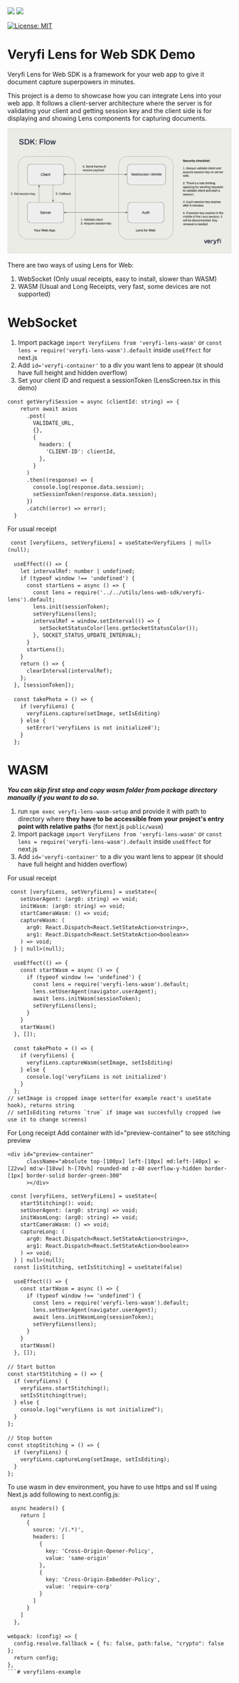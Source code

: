 <img src="https://user-images.githubusercontent.com/30125790/212157461-58bdc714-2f89-44c2-8e4d-d42bee74854e.png#gh-dark-mode-only" width="200">
<img src="https://user-images.githubusercontent.com/30125790/212157486-bfd08c5d-9337-4b78-be6f-230dc63838ba.png#gh-light-mode-only" width="200">

[![License: MIT](https://img.shields.io/badge/License-MIT-green.svg)](https://opensource.org/licenses/MIT)

# Veryfi Lens for Web SDK Demo

Veryfi Lens for Web SDK is a framework for your web app to give it document capture superpowers in minutes.

This project is a demo to showcase how you can integrate Lens into your web app. It follows a client-server architecture where the server is for validating your client and getting session key and the client side is for displaying and showing Lens components for capturing documents.

<img src="flow.png">

There are two ways of using Lens for Web:
1. WebSocket (Only usual receipts, easy to install, slower than WASM)
2. WASM (Usual and Long Receipts, very fast, some devices are not supported)

# WebSocket
1. Import package `import VeryfiLens from 'veryfi-lens-wasm'`
   or `const lens = require('veryfi-lens-wasm').default` inside `useEffect` for next.js
2. Add `id='veryfi-container'` to a div you want lens to appear (it should have full height and hidden overflow)
3. Set your client ID and request a sessionToken (LensScreen.tsx in this demo)  

```
const getVeryfiSession = async (clientId: string) => {
    return await axios
      .post(
        VALIDATE_URL,
        {},
        {
          headers: {
            'CLIENT-ID': clientId,
          },
        }
      )
      .then((response) => {
        console.log(response.data.session);
        setSessionToken(response.data.session);
      })
      .catch((error) => error);
  }
```

For usual receipt
```
 const [veryfiLens, setVeryfiLens] = useState<VeryfiLens | null>(null);

  useEffect(() => {
    let intervalRef: number | undefined;
    if (typeof window !== 'undefined') {
      const startLens = async () => {
        const lens = require('../../utils/lens-web-sdk/veryfi-lens').default;
        lens.init(sessionToken);
        setVeryfiLens(lens);
        intervalRef = window.setInterval(() => {
          setSocketStatusColor(lens.getSocketStatusColor());
        }, SOCKET_STATUS_UPDATE_INTERVAL);
      }
      startLens();
    }
    return () => {
      clearInterval(intervalRef);
    };
  }, [sessionToken]);

  const takePhoto = () => {
    if (veryfiLens) {
      veryfiLens.capture(setImage, setIsEditing)
    } else {
      setError('veryfiLens is not initialized');
    }
  };
```

# WASM
**_You can skip first step and copy wasm folder from package directory manually if you want to do so_.**

1. run `npm exec veryfi-lens-wasm-setup` and provide it with path to directory where
   **they have to be accessible from your project's entry point with relative paths** (for next.js `public/wasm`)
2. Import package `import VeryfiLens from 'veryfi-lens-wasm'`
   or `const lens = require('veryfi-lens-wasm').default` inside `useEffect` for next.js
3. Add `id='veryfi-container'` to a div you want lens to appear (it should have full height and hidden overflow)

For usual receipt

```
 const [veryfiLens, setVeryfiLens] = useState<{
    setUserAgent: (arg0: string) => void;
    initWasm: (arg0: string) => void;
    startCameraWasm: () => void;
    captureWasm: (
      arg0: React.Dispatch<React.SetStateAction<string>>,
      arg1: React.Dispatch<React.SetStateAction<boolean>>
    ) => void;
  } | null>(null);  

  useEffect(() => {
    const startWasm = async () => {
      if (typeof window !== 'undefined') {
        const lens = require('veryfi-lens-wasm').default;
        lens.setUserAgent(navigator.userAgent);
        await lens.initWasm(sessionToken);
        setVeryfiLens(lens);
      }
    }
    startWasm()
  }, []);

  const takePhoto = () => {
    if (veryfiLens) {
      veryfiLens.captureWasm(setImage, setIsEditing)
    } else {
      console.log('veryfiLens is not initialized')
    }
  };
// setImage is cropped image setter(for example react's useState hook), returns string
// setIsEditing returns `true` if image was succesfully cropped (we use it to change screens)
```

For Long receipt
Add container with id="preview-container" to see stitching preview
```
<div id="preview-container"
      className="absolute top-[100px] left-[10px] md:left-[40px] w-[22vw] md:w-[18vw] h-[70vh] rounded-md z-40 overflow-y-hidden border-[1px] border-solid border-green-300"
      ></div>
```
```
 const [veryfiLens, setVeryfiLens] = useState<{
    startStitching(): void;
    setUserAgent: (arg0: string) => void;
    initWasmLong: (arg0: string) => void;
    startCameraWasm: () => void;
    captureLong: (
      arg0: React.Dispatch<React.SetStateAction<string>>,
      arg1: React.Dispatch<React.SetStateAction<boolean>>
    ) => void;
  } | null>(null);  
  const [isStitching, setIsStitching] = useState(false)
 
  useEffect(() => {
    const startWasm = async () => {
      if (typeof window !== 'undefined') {
        const lens = require('veryfi-lens-wasm').default;
        lens.setUserAgent(navigator.userAgent);
        await lens.initWasmLong(sessionToken);
        setVeryfiLens(lens);
      }
    }
    startWasm()
  }, []);

// Start button
const startStitching = () => {
  if (veryfiLens) {
    veryfiLens.startStitching();
    setIsStitching(true);
  } else {
    console.log("veryfiLens is not initialized");
  }
};

// Stop button
const stopStitching = () => {
  if (veryfiLens) {
    veryfiLens.captureLong(setImage, setIsEditing);
  }
};
```

To use wasm in dev environment, you have to use https and ssl
If using Next.js add following to next.config.js:

```
 async headers() {
    return [
      {
        source: '/(.*)',
        headers: [
          {
            key: 'Cross-Origin-Opener-Policy',
            value: 'same-origin'
          },
          {
            key: 'Cross-Origin-Embedder-Policy',
            value: 'require-corp'
          }
        ]
      }
    ]
  },

webpack: (config) => {
  config.resolve.fallback = { fs: false, path:false, "crypto": false };
  return config;
},
```# veryfilens-example
